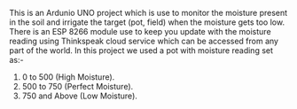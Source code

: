 This is an Ardunio UNO project which is use to monitor the moisture present in the soil and irrigate the target (pot, field) when the moisture gets too low.
There is an ESP 8266 module use to keep you update with the moisture reading using Thinkspeak cloud service which can be accessed from any part of the world.
In this project we used a pot with moisture reading set as:-
1. 0 to 500 (High Moisture).
2. 500 to 750 (Perfect Moisture).
3. 750 and Above (Low Moisture).
